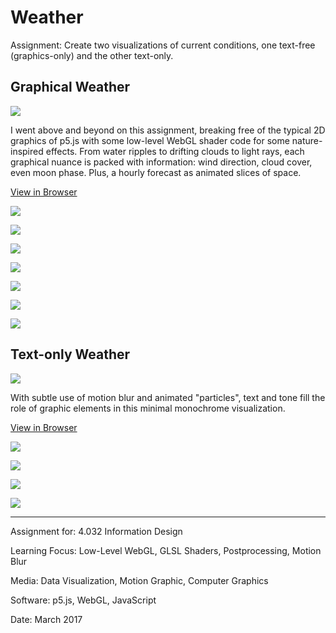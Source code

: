 # Weather

Assignment: Create two visualizations of current conditions, one text-free (graphics-only) and the other text-only.

## Graphical Weather

![](Graphics1.gif)

I went above and beyond on this assignment, breaking free of the typical 2D graphics of p5.js with some low-level WebGL shader code for some nature-inspired effects. From water ripples to drifting clouds to light rays, each graphical nuance is packed with information: wind direction, cloud cover, even moon phase. Plus, a hourly forecast as animated slices of space.

[View in Browser](https://willy-vvu.github.io/Weather/Graphics/)

![](Graphics2.png)

![](Graphics3.gif)

![](Graphics4.png)

![](Graphics5.png)

![](Graphics6.png)

![](Graphics7.png)

![](Graphics8.png)


## Text-only Weather

![](Text1.gif)

With subtle use of motion blur and animated "particles", text and tone fill the role of graphic elements in this minimal monochrome visualization.

[View in Browser](https://willy-vvu.github.io/Weather/Text/)

![](Text2.png)

![](Text3.png)

![](Text4.png)

![](Text5.png)

---

Assignment for: 4.032 Information Design

Learning Focus: Low-Level WebGL, GLSL Shaders, Postprocessing, Motion Blur

Media: Data Visualization, Motion Graphic, Computer Graphics

Software: p5.js, WebGL, JavaScript

Date: March 2017
